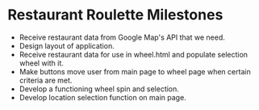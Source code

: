 # Restaurant Roulette Milestones
- Receive restaurant data from Google Map's API that we need.
- Design layout of application.
- Receive restaurant data for use in wheel.html and populate selection wheel with it.
- Make buttons move user from main page to wheel page when certain criteria are met.
- Develop a functioning wheel spin and selection.
- Develop location selection function on main page.